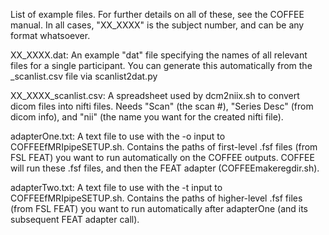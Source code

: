 List of example files. For further details on all of these, see the COFFEE manual. In all cases, "XX_XXXX" is the subject number, and can be any format whatsoever.

XX_XXXX.dat: An example "dat" file specifying the names of all relevant files for a single participant. You can generate this automatically from the _scanlist.csv file via scanlist2dat.py 

XX_XXXX_scanlist.csv: A spreadsheet used by dcm2niix.sh to convert dicom files into nifti files. Needs "Scan" (the scan #), "Series Desc" (from dicom info), and "nii" (the name you want for the created nifti file).

adapterOne.txt: A text file to use with the -o input to COFFEEfMRIpipeSETUP.sh. Contains the paths of first-level .fsf files (from FSL FEAT) you want to run automatically on the COFFEE outputs. COFFEE will run these .fsf files, and then the FEAT adapter (COFFEEmakeregdir.sh).

adapterTwo.txt: A text file to use with the -t input to COFFEEfMRIpipeSETUP.sh. Contains the paths of higher-level .fsf files (from FSL FEAT) you want to run automatically after adapterOne (and its subsequent FEAT adapter call).
